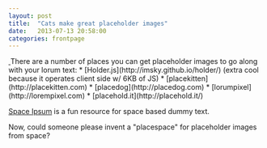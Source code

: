 ```yaml
---
layout: post
title:  "Cats make great placeholder images"
date:   2013-07-13 20:58:00
categories: frontpage
---
```


<a href="{{page.url}}" class="image image-full">
<!--     <img src="http://placedog.com/g/784/303" alt="" />-->    
        <img src="{{ site.baseurl }}/images/pic05c.jpg" alt="" />
</a>
There are a number of places you can get placeholder images to go along with your lorum text:
* [Holder.js](http://imsky.github.io/holder/) (extra cool because it operates client side w/ 6KB of JS)
* [placekitten](http://placekitten.com)
* [placedog](http://placedog.com)
* [lorumpixel](http://lorempixel.com)
* [placehold.it](http://placehold.it/)

[Space Ipsum](http://spaceipsum.com/) is a fun resource for space based dummy text.

Now, could someone please invent a "placespace" for placeholder images from space?
